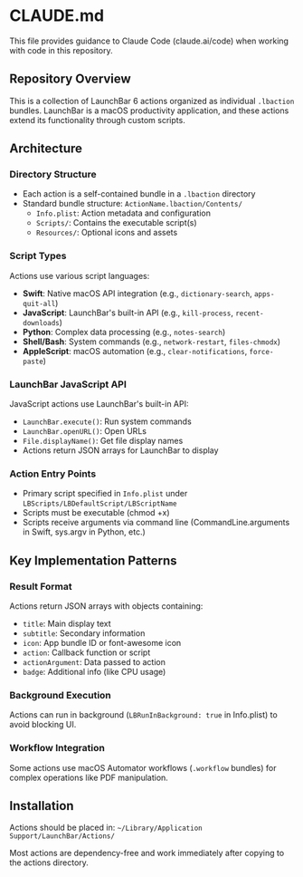 # CLAUDE.md

This file provides guidance to Claude Code (claude.ai/code) when working with code in this repository.

## Repository Overview

This is a collection of LaunchBar 6 actions organized as individual `.lbaction` bundles. LaunchBar is a macOS productivity application, and these actions extend its functionality through custom scripts.

## Architecture

### Directory Structure
- Each action is a self-contained bundle in a `.lbaction` directory
- Standard bundle structure: `ActionName.lbaction/Contents/`
  - `Info.plist`: Action metadata and configuration
  - `Scripts/`: Contains the executable script(s)
  - `Resources/`: Optional icons and assets

### Script Types
Actions use various script languages:
- **Swift**: Native macOS API integration (e.g., `dictionary-search`, `apps-quit-all`)
- **JavaScript**: LaunchBar's built-in API (e.g., `kill-process`, `recent-downloads`)
- **Python**: Complex data processing (e.g., `notes-search`)
- **Shell/Bash**: System commands (e.g., `network-restart`, `files-chmodx`)
- **AppleScript**: macOS automation (e.g., `clear-notifications`, `force-paste`)

### LaunchBar JavaScript API
JavaScript actions use LaunchBar's built-in API:
- `LaunchBar.execute()`: Run system commands
- `LaunchBar.openURL()`: Open URLs
- `File.displayName()`: Get file display names
- Actions return JSON arrays for LaunchBar to display

### Action Entry Points
- Primary script specified in `Info.plist` under `LBScripts/LBDefaultScript/LBScriptName`
- Scripts must be executable (chmod +x)
- Scripts receive arguments via command line (CommandLine.arguments in Swift, sys.argv in Python, etc.)

## Key Implementation Patterns

### Result Format
Actions return JSON arrays with objects containing:
- `title`: Main display text
- `subtitle`: Secondary information
- `icon`: App bundle ID or font-awesome icon
- `action`: Callback function or script
- `actionArgument`: Data passed to action
- `badge`: Additional info (like CPU usage)

### Background Execution
Actions can run in background (`LBRunInBackground: true` in Info.plist) to avoid blocking UI.

### Workflow Integration
Some actions use macOS Automator workflows (`.workflow` bundles) for complex operations like PDF manipulation.

## Installation

Actions should be placed in: `~/Library/Application Support/LaunchBar/Actions/`

Most actions are dependency-free and work immediately after copying to the actions directory.